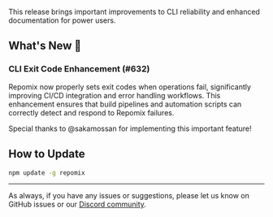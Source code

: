 This release brings important improvements to CLI reliability and enhanced documentation for power users.

## What's New 🚀

### CLI Exit Code Enhancement (#632)
Repomix now properly sets exit codes when operations fail, significantly improving CI/CD integration and error handling workflows. This enhancement ensures that build pipelines and automation scripts can correctly detect and respond to Repomix failures.

Special thanks to @sakamossan for implementing this important feature! 

## How to Update

```bash
npm update -g repomix
```

---

As always, if you have any issues or suggestions, please let us know on GitHub issues or our [Discord community](https://discord.gg/wNYzTwZFku).